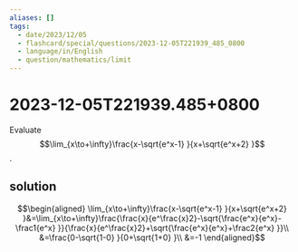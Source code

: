 ```yaml
---
aliases: []
tags:
  - date/2023/12/05
  - flashcard/special/questions/2023-12-05T221939_485_0800
  - language/in/English
  - question/mathematics/limit
---
```


# 2023-12-05T221939.485+0800

Evaluate $$\lim_{x\to+\infty}\frac{x-\sqrt{e^x-1} }{x+\sqrt{e^x+2} }$$.

## solution

$$\begin{aligned}
\lim_{x\to+\infty}\frac{x-\sqrt{e^x-1} }{x+\sqrt{e^x+2} }&=\lim_{x\to+\infty}\frac{\frac{x}{e^\frac{x}2}-\sqrt{\frac{e^x}{e^x}-\frac1{e^x} }}{\frac{x}{e^\frac{x}2}+\sqrt{\frac{e^x}{e^x}+\frac2{e^x} }}\\
&=\frac{0-\sqrt{1-0} }{0+\sqrt{1+0} }\\
&=-1
\end{aligned}$$
